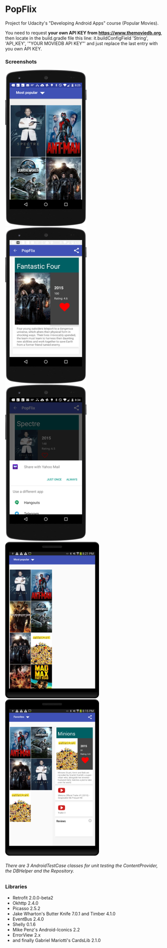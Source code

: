 # PopFlix
Project for Udacity's "Developing Android Apps" course (Popular Movies). 

You need to request **your own API KEY from https://www.themoviedb.org**, then locate in the build.gradle file this line: it.buildConfigField 'String', 'API_KEY', '"YOUR MOVIEDB API KEY"' and just replace the last entry with you own API KEY.

### Screenshots
<img src=https://github.com/appmath/PopFlix/blob/master/screenshots/nexus_5_most_popular.png width=260 height=500 />
<img src=https://github.com/appmath/PopFlix/blob/master/screenshots/nexus_5_details.png width=260 height=500 />
<img src=https://github.com/appmath/PopFlix/blob/master/screenshots/nexus_5_share.png width=260 height=500 />

<img src=https://github.com/appmath/PopFlix/blob/master/screenshots/samsung_most_popular.png width=300 height=500 />
<img src=https://github.com/appmath/PopFlix/blob/master/screenshots/samsung_favorites_details.png width=300 height=500 />
 
###### There are 3 AndroidTestCase classes for unit testing the ContentProvider, the DBHelper and the Repository. 

### Libraries

- Retrofit 2.0.0-beta2
- Okhttp 2.4.0
- Picasso 2.5.2
- Jake Wharton's Butter Knife 7.0.1 and Timber 4.1.0
- EventBus 2.4.0
- Shelly 0.1.6
- Mike Penz's Android-Iconics 2.2
- ErrorView 2.x
- and finally Gabriel Mariotti's CardsLib 2.1.0

